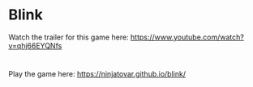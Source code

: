 # Blink

Watch the trailer for this game here: https://www.youtube.com/watch?v=qhj66EYQNfs
#

Play the game here: https://ninjatovar.github.io/blink/
